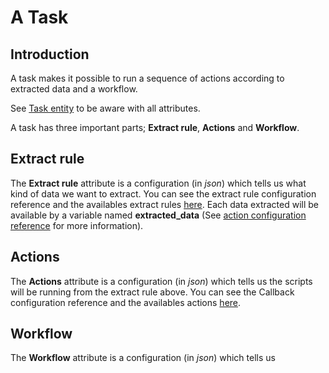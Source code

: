 A Task
======

Introduction
------------

A task makes it possible to run a sequence of actions according to
extracted data and a workflow.

See [Task entity](../../Entity/Task.php) to be aware with all attributes.

A task has three important parts; **Extract rule**, **Actions** and **Workflow**.

Extract rule
------------

The **Extract rule** attribute is a configuration (in _json_) which tells us what kind of data we want to extract. You can see
the extract rule configuration reference and the availables extract rules [here](extract_rule.md).
Each data extracted will be available by a variable named **extracted_data** (See [action configuration reference](action.md)
for more information).

Actions
-------

The **Actions** attribute is a configuration (in _json_) which tells us the scripts will be running
from the extract rule above.
You can see the Callback configuration reference and the availables actions [here](action.md).

Workflow
--------

The **Workflow** attribute is a configuration (in _json_) which tells us
